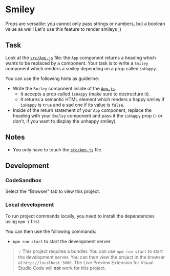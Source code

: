 # Smiley

Props are versatile: you cannot only pass strings or numbers, but a boolean value as well! Let's use this feature to render smileys ;)

## Task

Look at the [`src/App.js`](./src/App.js) file: the `App` component returns a heading which wants to be replaced by a component. Your task is to write a `Smiley` component which renders a smiley depending on a prop called `isHappy`.

You can use the following hints as guideline:

- Write the `Smiley` component inside of the [`App.js`](src/App.js).
  - It accepts a prop called `isHappy` (make sure to destructure it).
  - It returns a semantic HTML element which renders a happy smiley if `isHappy` is `true` and a sad one if its value is `false`.
- Inside of the return statement of your `App` component, replace the heading with your `Smiley` component and pass it the `isHappy` prop (– or don't, if you want to display the unhappy smiley).

## Notes

- You only have to touch the [`src/App.js`](./src/App.js) file.

## Development

### CodeSandbox

Select the "Browser" tab to view this project.

### Local development

To run project commands locally, you need to install the dependencies using `npm i` first.

You can then use the following commands:

- `npm run start` to start the development server

> 💡 This project requires a bundler. You can use `npm run start` to start the development server. You can then view the project in the browser at `http://localhost:3000`. The Live Preview Extension for Visual Studio Code will **not** work for this project.
